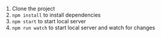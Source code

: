 
1) Clone the project
2) `npm install` to install dependencies
3) `npm start` to start local server
4) `npm run watch` to start local server and watch for changes
